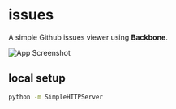 # issues

A simple Github issues viewer using **Backbone**.

![App Screenshot](https://cloud.githubusercontent.com/assets/744973/4608974/3bc5ede2-5291-11e4-9930-abe7270ae47e.png)

## local setup

```sh
python -m SimpleHTTPServer
```